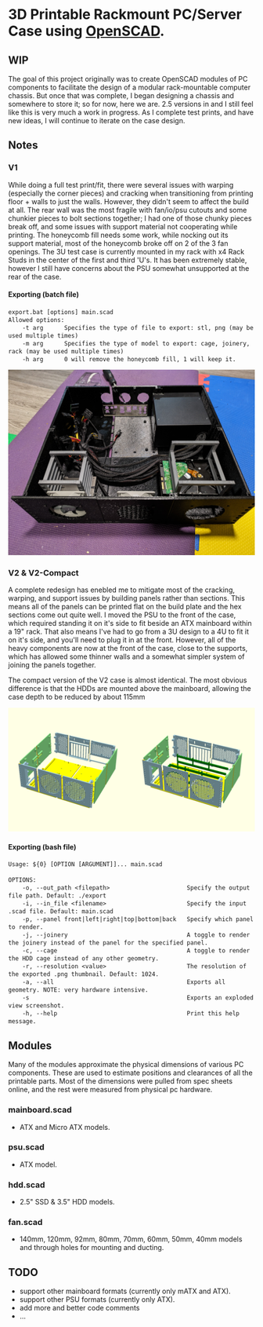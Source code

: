 # 3D Printable Rackmount PC/Server Case using [OpenSCAD](https://openscad.org/).
## WIP
The goal of this project originally was to create OpenSCAD modules of PC components to facilitate the design of a modular rack-mountable computer chassis. But once that was complete, I began designing a chassis and somewhere to store it; so for now, here we are. 2.5 versions in and I still feel like this is very much a work in progress. As I complete test prints, and have new ideas, I will continue to iterate on the case design.

## Notes
### V1
While doing a full test print/fit, there were several issues with warping (especially the corner pieces) and cracking when transitioning from printing floor + walls to just the walls. However, they didn't seem to affect the build at all. The rear wall was the most fragile with fan/io/psu cutouts and some chunkier pieces to bolt sections together; I had one of those chunky pieces break off, and some issues with support material not cooperating while printing. The honeycomb fill needs some work, while nocking out its support material, most of the honeycomb broke off on 2 of the 3 fan openings.  The 3U test case is currently mounted in my rack with x4 Rack Studs in the center of the first and third 'U's. It has been extremely stable, however I still have concerns about the PSU somewhat unsupported at the rear of the case.

#### Exporting (batch file)
```
export.bat [options] main.scad
Allowed options:
	-t arg		Specifies the type of file to export: stl, png (may be used multiple times)
	-m arg		Specifies the type of model to export: cage, joinery, rack (may be used multiple times)
	-h arg		0 will remove the honeycomb fill, 1 will keep it.
```

![Chassis Test Fit](v1/testfit.jpg "V1 Test Fit")

### V2 & V2-Compact
A complete redesign has enebled me to mitigate most of the cracking, warping, and support issues by building panels rather than sections. This means all of the panels can be printed flat on the build plate and the hex sections come out quite well. I moved the PSU to the front of the case, which required standing it on it's side to fit beside an ATX mainboard within a 19" rack. That also means I've had to go from a 3U design to a 4U to fit it on it's side, and you'll need to plug it in at the front. However, all of the heavy components are now at the front of the case, close to the supports, which has allowed some thinner walls and a somewhat simpler system of joining the panels together.

The compact version of the V2 case is almost identical. The most obvious difference is that the HDDs are mounted above the mainboard, allowing the case depth to be reduced by about 115mm

![Chassis Rendering](printable-pc-case-v2_v2-compact.png "V2 & V2-Compact Rendering")

#### Exporting (bash file)
```
Usage: ${0} [OPTION [ARGUMENT]]... main.scad

OPTIONS:
    -o, --out_path <filepath>                      Specify the output file path. Default: ./export
    -i, --in_file <filename>                       Specify the input .scad file. Default: main.scad
    -p, --panel front|left|right|top|bottom|back   Specify which panel to render.
    -j, --joinery                                  A toggle to render the joinery instead of the panel for the specified panel.
    -c, --cage                                     A toggle to render the HDD cage instead of any other geometry.
    -r, --resolution <value>                       The resolution of the exported .png thumbnail. Default: 1024.
    -a, --all                                      Exports all geometry. NOTE: very hardware intensive.
    -s                                             Exports an exploded view screenshot.
    -h, --help                                     Print this help message.
```

## Modules
Many of the modules approximate the physical dimensions of various PC components. These are used to estimate positions and clearances of all the printable parts. Most of the dimensions were pulled from spec sheets online, and the rest were measured from physical pc hardware.
### mainboard.scad
- ATX and Micro ATX models.
### psu.scad
- ATX model.
### hdd.scad
- 2.5" SSD & 3.5" HDD models.
### fan.scad
- 140mm, 120mm, 92mm, 80mm, 70mm, 60mm, 50mm, 40mm models and through holes for mounting and ducting.

## TODO
- support other mainboard formats (currently only mATX and ATX).
- support other PSU formats (currently only ATX).
- add more and better code comments
- ...
